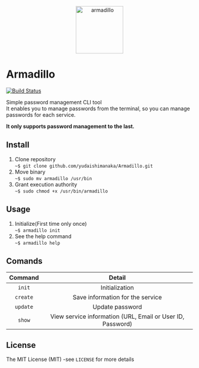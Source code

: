 <div align="center">
<img src="https://github.com/yudaishimanaka/Armadillo/blob/master/images/armadillo.png" alt="armadillo" width="128" height="128">
</div>

# Armadillo
[![Build Status](https://travis-ci.org/yudaishimanaka/Armadillo.svg?branch=master)](https://travis-ci.org/yudaishimanaka/Armadillo)

Simple password management CLI tool  
It enables you to manage passwords from the terminal, so you can manage passwords for each service.  

**It only supports password management to the last.**

## Install
1. Clone repository  
`~$ git clone github.com/yudaishimanaka/Armadillo.git`
2. Move binary  
`~$ sudo mv armadillo /usr/bin`
3. Grant execution authority  
`~$ sudo chmod +x /usr/bin/armadillo`  

## Usage
1. Initialize(First time only once)  
`~$ armadillo init`
2. See the help command  
`~$ armadillo help`  

## Comands
|Command|Detail|
|:--:|:--:|
|`init`|Initialization|
|`create`|Save information for the service|
|`update`|Update password|
|`show`|View service information (URL, Email or User ID, Password)|

## License
The MIT License (MIT) -see `LICENSE` for more details
